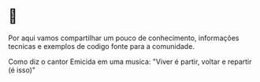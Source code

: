 # 🐧 

Por aqui vamos compartilhar um pouco de conhecimento, informações tecnicas e exemplos de codigo fonte para a comunidade.

Como diz o cantor Emicida em uma musica: "Viver é partir, voltar e repartir (é isso)" 
